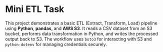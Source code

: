 # Mini ETL Task

This project demonstrates a basic ETL (Extract, Transform, Load) pipeline using **Python**, **pandas**, and **AWS S3**. It reads a CSV dataset from an S3 bucket, performs data transformation in Python, and writes the processed output back to S3. The workflow uses `boto3` for interacting with S3 and `python-dotenv` for managing credentials securely.
